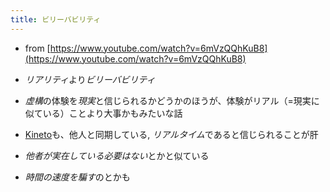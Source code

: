 ```yaml
---
title: ビリーバビリティ
---
```


* from [https://www.youtube.com/watch?v=6mVzQQhKuB8](https://www.youtube.com/watch?v=6mVzQQhKuB8)

* *リアリティ*より*ビリーバビリティ*

* *虚構*の体験を*現実*と信じられるかどうかのほうが、体験がリアル（=現実に似ている）ことより大事かもみたいな話

* [Kineto](kineto.md)も、他人と同期している, *リアルタイム*であると信じられることが肝

* *他者が実在している必要はない*とかと似ている

* *時間の速度を騙す*のとかも
